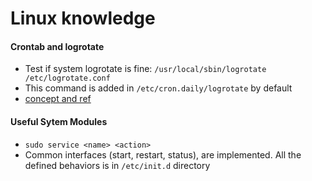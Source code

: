 # Linux knowledge


#### Crontab and logrotate
* Test if system logrotate is fine: `/usr/local/sbin/logrotate /etc/logrotate.conf`
 * This command is added in `/etc/cron.daily/logrotate` by default
 * [concept and ref](http://unix.stackexchange.com/questions/116136/how-to-make-log-rotate-change-take-effect)

#### Useful Sytem Modules
* `sudo service <name> <action>`
 * Common interfaces (start, restart, status), are implemented. All the defined behaviors is in `/etc/init.d` directory